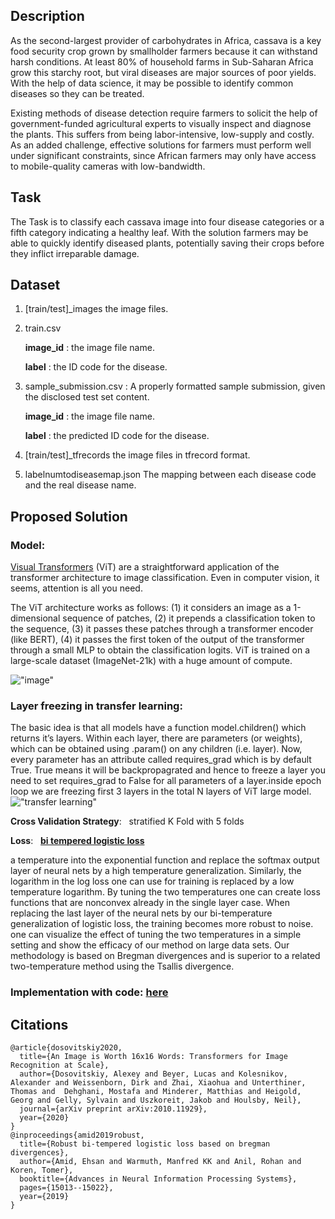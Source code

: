 ## Description

As the second-largest provider of carbohydrates in Africa, cassava is a key food security crop grown by smallholder farmers because it can withstand harsh conditions. At least 80% of household farms in Sub-Saharan Africa grow this starchy root, but viral diseases are major sources of poor yields. With the help of data science, it may be possible to identify common diseases so they can be treated.

Existing methods of disease detection require farmers to solicit the help of government-funded agricultural experts to visually inspect and diagnose the plants. This suffers from being labor-intensive, low-supply and costly. As an added challenge, effective solutions for farmers must perform well under significant constraints, since African farmers may only have access to mobile-quality cameras with low-bandwidth.

## Task
The Task is to classify each cassava image into four disease categories or a fifth category indicating a healthy leaf. With the solution farmers may be able to quickly identify diseased plants, potentially saving their crops before they inflict irreparable damage.

## Dataset
1. [train/test]_images the image files.
2. train.csv
    
    **image_id** : the image file name.

    **label** : the ID code for the disease.
3. sample_submission.csv : A properly formatted sample submission, given the disclosed test set content.

    **image_id** : the image file name.

    **label** :  the predicted ID code for the disease.
4. [train/test]_tfrecords the image files in tfrecord format.

5. labelnumtodiseasemap.json The mapping between each disease code and the real disease name.
## Proposed Solution
###   Model: 

[Visual Transformers](https://github.com/lukemelas/PyTorch-Pretrained-ViT) (ViT) are a straightforward application of the transformer architecture to image classification. Even in computer vision, it seems, attention is all you need.

The ViT architecture works as follows: (1) it considers an image as a 1-dimensional sequence of patches, (2) it prepends a classification token to the sequence, (3) it passes these patches through a transformer encoder (like BERT), (4) it passes the first token of the output of the transformer through a small MLP to obtain the classification logits. ViT is trained on a large-scale dataset (ImageNet-21k) with a huge amount of compute.

!["image"](https://raw.githubusercontent.com/google-research/vision_transformer/master/figure1.png)

### Layer freezing in transfer learning:
The basic idea is that all models have a function model.children() which returns it’s layers. Within each layer, there are parameters (or weights), which can be obtained using .param() on any children (i.e. layer). Now, every parameter has an attribute called requires_grad which is by default True. True means it will be backpropagrated and hence to freeze a layer you need to set requires_grad to False for all parameters of a layer.inside epoch loop we are freezing first 3 layers in the total N layers of ViT large model. 
!["transfer learning"](https://qph.fs.quoracdn.net/main-qimg-96376d794775a37a272dac2a7a38f29e)

**Cross Validation Strategy**:  &nbsp; stratified K Fold with 5 folds

**Loss**:   &nbsp; [**bi tempered logistic loss**](https://arxiv.org/pdf/1906.03361.pdf)

a temperature into the exponential function and replace the softmax
output layer of neural nets by a high temperature generalization. Similarly, the
logarithm in the log loss one can  use for training is replaced by a low temperature
logarithm. By tuning the two temperatures one can create loss functions that are nonconvex already in the single layer case. When replacing the last layer of the neural
nets by our bi-temperature generalization of logistic loss, the training becomes more
robust to noise. one can visualize the effect of tuning the two temperatures in a simple
setting and show the efficacy of our method on large data sets. Our methodology is
based on Bregman divergences and is superior to a related two-temperature method
using the Tsallis divergence.

### Implementation with code:      [here]("implementation.html")
## Citations
```
@article{dosovitskiy2020,
  title={An Image is Worth 16x16 Words: Transformers for Image Recognition at Scale},
  author={Dosovitskiy, Alexey and Beyer, Lucas and Kolesnikov, Alexander and Weissenborn, Dirk and Zhai, Xiaohua and Unterthiner, Thomas and  Dehghani, Mostafa and Minderer, Matthias and Heigold, Georg and Gelly, Sylvain and Uszkoreit, Jakob and Houlsby, Neil},
  journal={arXiv preprint arXiv:2010.11929},
  year={2020}
}
@inproceedings{amid2019robust,
  title={Robust bi-tempered logistic loss based on bregman divergences},
  author={Amid, Ehsan and Warmuth, Manfred KK and Anil, Rohan and Koren, Tomer},
  booktitle={Advances in Neural Information Processing Systems},
  pages={15013--15022},
  year={2019}
}

```
